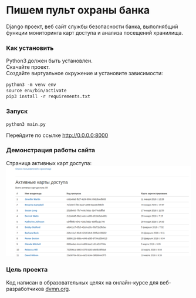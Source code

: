 # Пишем пульт охраны банка
Django проект, веб сайт службы безопасности банка, выполнябщий функции мониторинга карт доступа и анализа посещений хранилища.


### Как установить
Python3 должен быть установлен.  
Скачайте проект.  
Создайте виртуальное окружение и установите зависимости:

```commandline
python3 -m venv env
source env/bin/activate
pip3 install -r requirements.txt
```


### Запуск
```commandline
python3 main.py
```
Перейдите по ссылке http://0.0.0.0:8000  


### Демонстрация работы сайта
Страница активных карт доступа:
![](https://github.com/Skripko-A/django-orm-watching-storage/blob/master/active_passcards_page.png)


### Цель проекта
Код написан в образовательных целях на онлайн-курсе для веб-разработчиков [dvmn.org](https://dvmn.org/).